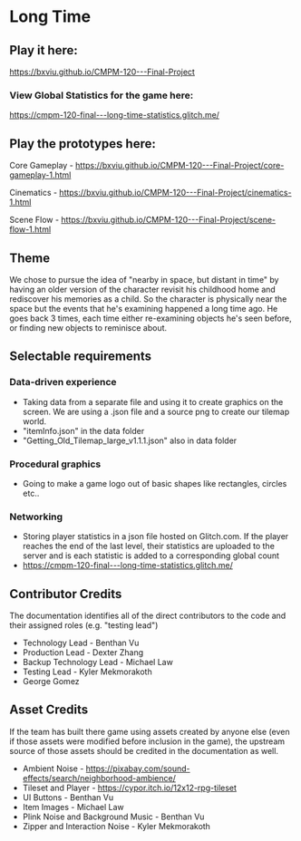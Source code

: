 # Long Time 

## Play it here: 
https://bxviu.github.io/CMPM-120---Final-Project 

### View Global Statistics for the game here:
https://cmpm-120-final---long-time-statistics.glitch.me/

## Play the prototypes here: 
Core Gameplay - https://bxviu.github.io/CMPM-120---Final-Project/core-gameplay-1.html 

Cinematics - https://bxviu.github.io/CMPM-120---Final-Project/cinematics-1.html 

Scene Flow - https://bxviu.github.io/CMPM-120---Final-Project/scene-flow-1.html 


## Theme
We chose to pursue the idea of "nearby in space, but distant in time" by having an older version of the character revisit his childhood home and rediscover his memories as a child. So the character is physically near the space but the events that he's examining happened a long time ago. He goes back 3 times, each time either re-examining objects he's seen before, or finding new objects to reminisce about.


## Selectable requirements
### Data-driven experience
- Taking data from a separate file and using it to create graphics on the screen. We are using a .json file and a source png to create our tilemap world. 
- "itemInfo.json" in the data folder
- "Getting_Old_Tilemap_large_v1.1.1.json" also in data folder
### Procedural graphics
- Going to make a game logo out of basic shapes like rectangles, circles etc.. 
### Networking
- Storing player statistics in a json file hosted on Glitch.com. If the player reaches the end of the last level, their statistics are uploaded to the server and is each statistic is added to a corresponding global count 
- https://cmpm-120-final---long-time-statistics.glitch.me/



## Contributor Credits
The documentation identifies all of the direct contributors to the code and their assigned roles (e.g. "testing lead")
- Technology Lead - Benthan Vu
- Production Lead - Dexter Zhang
- Backup Technology Lead - Michael Law
- Testing Lead - Kyler Mekmorakoth
- George Gomez

## Asset Credits
If the team has built there game using assets created by anyone else (even if those assets were modified before inclusion in the game), the upstream source of those assets should be credited in the documentation as well.
- Ambient Noise - https://pixabay.com/sound-effects/search/neighborhood-ambience/
- Tileset and Player - https://cypor.itch.io/12x12-rpg-tileset
- UI Buttons - Benthan Vu
- Item Images - Michael Law
- Plink Noise and Background Music - Benthan Vu
- Zipper and Interaction Noise - Kyler Mekmorakoth
